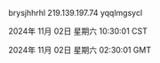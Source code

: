 brysjhhrhl 219.139.197.74 yqqlmgsycl

2024年 11月 02日 星期六 10:30:01 CST

2024年 11月 02日 星期六 02:30:01 GMT
